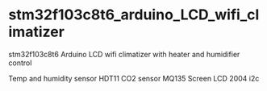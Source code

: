 # stm32f103c8t6_arduino_LCD_wifi_climatizer
stm32f103c8t6 Arduino LCD wifi climatizer with heater and humidifier control

Temp and humidity sensor HDT11
CO2 sensor MQ135
Screen LCD 2004 i2c

